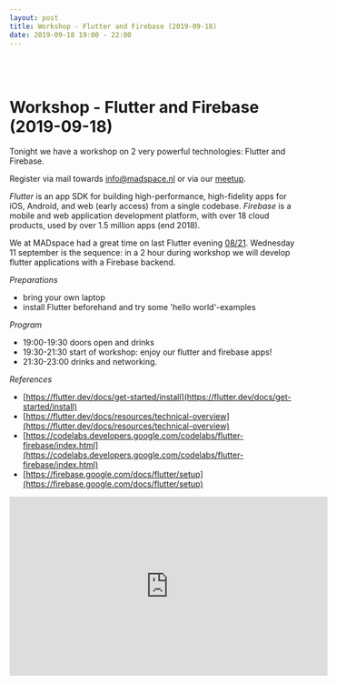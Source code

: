 ```yaml
---
layout: post
title: Workshop - Flutter and Firebase (2019-09-18)
date: 2019-09-18 19:00 - 22:00
---
```

<br/>
<br/>
<h1>Workshop - Flutter and Firebase (2019-09-18)</h1>

Tonight we have a workshop on 2 very powerful technologies: Flutter and Firebase. 

Register via mail towards [info@madspace.nl](info@madspace.nl) or via our [meetup](https://www.meetup.com/MADspace/events/pqgdnqyzmbpb/). 

_Flutter_ is an app SDK for building high-performance, high-fidelity apps for iOS, Android, and web (early access) from a single codebase.
_Firebase_ is a mobile and web application development platform, with over 18 cloud products, used by over 1.5 million apps (end 2018). 

We at MADspace had a great time on last Flutter evening [08/21](https://www.madspace.nl/2019/08/21/Aankondiging_FlutterIntroNight.html). 
 Wednesday 11 september is the sequence: in a 2 hour during workshop we will develop flutter applications with a Firebase backend. 

_Preparations_

 - bring your own laptop
 - install Flutter beforehand and try some 'hello world'-examples
  
_Program_

- 19:00-19:30  doors open and drinks
- 19:30-21:30  start of workshop: enjoy our flutter and firebase apps!
- 21:30-23:00  drinks and networking. 
 
_References_
 
 - [https://flutter.dev/docs/get-started/install](https://flutter.dev/docs/get-started/install)
 - [https://flutter.dev/docs/resources/technical-overview](https://flutter.dev/docs/resources/technical-overview)
 - [https://codelabs.developers.google.com/codelabs/flutter-firebase/index.html](https://codelabs.developers.google.com/codelabs/flutter-firebase/index.html)
 - [https://firebase.google.com/docs/flutter/setup](https://firebase.google.com/docs/flutter/setup)
 
<iframe width="560" height="315" src="https://www.youtube.com/embed/DqJ_KjFzL9I" frameborder="0" 
allow="accelerometer; autoplay; encrypted-media; gyroscope; picture-in-picture" allowfullscreen></iframe>
 
